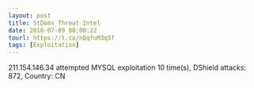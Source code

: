 ```yaml
---
layout: post
title: StDoms Threat Intel
date: 2018-07-09 00:00:22
tourl: https://t.co/nQqfuM3qSf
tags: [Exploitation]
---
```

211.154.146.34 attempted MYSQL exploitation 10 time(s), DShield attacks: 872, Country: CN